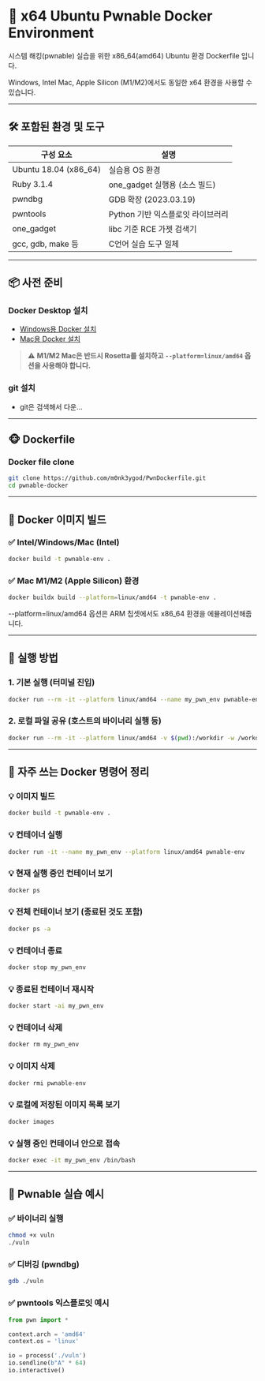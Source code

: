 # 🐧 x64 Ubuntu Pwnable Docker Environment

시스템 해킹(pwnable) 실습을 위한 x86_64(amd64) Ubuntu 환경 Dockerfile 입니다.

Windows, Intel Mac, Apple Silicon (M1/M2)에서도 동일한 x64 환경을 사용할 수 있습니다.

---

## 🛠️ 포함된 환경 및 도구

| 구성 요소          | 설명 |
|-------------------|------|
| Ubuntu 18.04 (x86_64) | 실습용 OS 환경 |
| Ruby 3.1.4         | one_gadget 실행용 (소스 빌드) |
| pwndbg             | GDB 확장 (2023.03.19) |
| pwntools           | Python 기반 익스플로잇 라이브러리 |
| one_gadget         | libc 기준 RCE 가젯 검색기 |
| gcc, gdb, make 등  | C언어 실습 도구 일체 |

---

## 📦 사전 준비

### Docker Desktop 설치
- [Windows용 Docker 설치](https://docs.docker.com/desktop/install/windows-install/)
- [Mac용 Docker 설치](https://docs.docker.com/desktop/install/mac-install/)

> ⚠️ **M1/M2 Mac은 반드시 Rosetta를 설치하고 `--platform=linux/amd64` 옵션을 사용해야 합니다.**

### git 설치
- git은 검색해서 다운...

---

## 🐵 Dockerfile

### Docker file clone
```bash
git clone https://github.com/m0nk3ygod/PwnDockerfile.git
cd pwnable-docker
```

---

## 🧪 Docker 이미지 빌드

### ✅ Intel/Windows/Mac (Intel)
```bash
docker build -t pwnable-env .
```

### ✅ Mac M1/M2 (Apple Silicon) 환경
```bash
docker buildx build --platform=linux/amd64 -t pwnable-env .
```
--platform=linux/amd64 옵션은 ARM 칩셋에서도 x86_64 환경을 에뮬레이션해줍니다.

---

## 🧰 실행 방법
### 1. 기본 실행 (터미널 진입)
```bash
docker run --rm -it --platform linux/amd64 --name my_pwn_env pwnable-env
```
### 2. 로컬 파일 공유 (호스트의 바이너리 실행 등)
```bash
docker run --rm -it --platform linux/amd64 -v $(pwd):/workdir -w /workdir pwnable-env
```

---

## 🐚 자주 쓰는 Docker 명령어 정리
### 💡 이미지 빌드
```bash
docker build -t pwnable-env .
```
### 💡 컨테이너 실행
```bash
docker run -it --name my_pwn_env --platform linux/amd64 pwnable-env
```
### 💡 현재 실행 중인 컨테이너 보기
```bash
docker ps
```
### 💡 전체 컨테이너 보기 (종료된 것도 포함)
```bash
docker ps -a
```
### 💡 컨테이너 종료
```bash
docker stop my_pwn_env
```
### 💡 종료된 컨테이너 재시작
```bash
docker start -ai my_pwn_env
```
### 💡 컨테이너 삭제
```bash
docker rm my_pwn_env
```
### 💡 이미지 삭제
```bash
docker rmi pwnable-env
```
### 💡 로컬에 저장된 이미지 목록 보기
```bash
docker images
```
### 💡 실행 중인 컨테이너 안으로 접속
```bash
docker exec -it my_pwn_env /bin/bash
```

---

## 🧪 Pwnable 실습 예시
### ✅ 바이너리 실행
```bash
chmod +x vuln
./vuln
```
### ✅ 디버깅 (pwndbg)
```bash
gdb ./vuln
```
### ✅ pwntools 익스플로잇 예시
```python
from pwn import *

context.arch = 'amd64'
context.os = 'linux'

io = process('./vuln')
io.sendline(b"A" * 64)
io.interactive()
```
